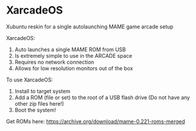 # XarcadeOS
Xubuntu reskin for a single autolaunching MAME game arcade setup

XarcadeOS:
1) Auto launches a single MAME ROM from USB
3) Is extremely simple to use in the ARCADE space
5) Requires no network connection
6) Allows for low resolution monitors out of the box

To use XarcadeOS:
1) Install to target system
2) Add a ROM (file or set) to the root of a USB flash drive (Do not have any other zip files here!)
3) Boot the system!

Get ROMs here: https://archive.org/download/mame-0.221-roms-merged

